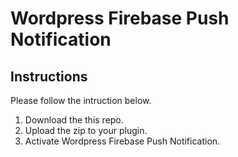 # Wordpress Firebase Push Notification

## Instructions

Please follow the intruction below.

1. Download the this repo.
2. Upload the zip to your plugin.
3. Activate Wordpress Firebase Push Notification.


